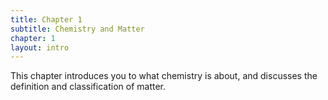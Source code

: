 ```yaml
---
title: Chapter 1
subtitle: Chemistry and Matter
chapter: 1
layout: intro
---
```


This chapter introduces you to what chemistry is about, and discusses the definition and classification of matter.